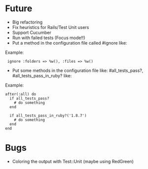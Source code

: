 Future
======

- Big refactoring
- Fix heuristics for Rails/Test Unit users
- Support Cucumber
- Run with failed tests (Focus mode!!)
- Put a method in the configuration file called #ignore like:

Example:

     ignore :folders => %w(), :files => %w()

- Put some methods in the configuration file like: #all_tests_pass?, #all_tests_pass_in_ruby? like:

Example:

	after(:all) do
      if all_tests_pass?
        # do something
      end
               
      if all_tests_pass_in_ruby?('1.8.7') 
        # do something
      end
	end

Bugs
====

- Coloring the output with Test::Unit (maybe using RedGreen)
